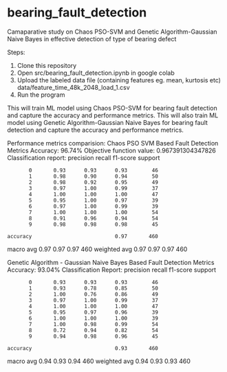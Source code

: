 # bearing_fault_detection
Camaparative study on Chaos PSO-SVM and Genetic Algorithm-Gaussian Naive Bayes in effective detection of type of bearing defect 

Steps:
1. Clone this repository
2. Open src/bearing_fault_detection.ipynb in google colab
3. Upload the labeled data file (containing features eg. mean, kurtosis etc) data/feature_time_48k_2048_load_1.csv
4. Run the program

This will train ML model using Chaos PSO-SVM for bearing fault detection and capture the accuracy and performance metrics.
This will also train ML model using Genetic Algorithm-Gaussian Naive Bayes for bearing fault detection and capture the accuracy and performance metrics.

Performance metrics comparision:
Chaos PSO SVM Based Fault Detection Metrics
Accuracy: 96.74%
Objective function value: 0.967391304347826
Classification report:
              precision    recall  f1-score   support

           0       0.93      0.93      0.93        46
           1       0.98      0.90      0.94        50
           2       0.98      0.92      0.95        49
           3       0.97      1.00      0.99        37
           4       1.00      1.00      1.00        47
           5       0.95      1.00      0.97        39
           6       0.97      1.00      0.99        39
           7       1.00      1.00      1.00        54
           8       0.91      0.96      0.94        54
           9       0.98      0.98      0.98        45

    accuracy                           0.97       460
   macro avg       0.97      0.97      0.97       460
weighted avg       0.97      0.97      0.97       460

Genetic Algorithm - Gaussian Naive Bayes Based Fault Detection Metrics
Accuracy: 93.04%
Classification Report:
              precision    recall  f1-score   support

           0       0.93      0.93      0.93        46
           1       0.93      0.78      0.85        50
           2       1.00      0.76      0.86        49
           3       0.97      1.00      0.99        37
           4       1.00      1.00      1.00        47
           5       0.95      0.97      0.96        39
           6       1.00      1.00      1.00        39
           7       1.00      0.98      0.99        54
           8       0.72      0.94      0.82        54
           9       0.94      0.98      0.96        45

    accuracy                           0.93       460
   macro avg       0.94      0.93      0.94       460
weighted avg       0.94      0.93      0.93       460
